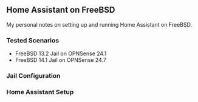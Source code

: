 ## Home Assistant on FreeBSD

My personal notes on setting up and running Home Assistant on FreeBSD.

### Tested Scenarios

* FreeBSD 13.2 Jail on OPNSense 24.1
* FreeBSD 14.1 Jail on OPNSense 24.7

### Jail Configuration

### Home Assistant Setup
